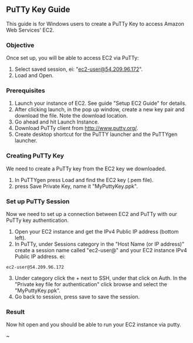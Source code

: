 ## PuTTy Key Guide

This guide is for Windows users to create a PuTTy Key to access Amazon Web Services' EC2.

### Objective
Once set up, you will be able to access EC2 via PuTTy:
1. Select saved session, ei: "ec2-user@54.209.96.172".
2. Load and Open.

### Prerequisites
1. Launch your instance of EC2. See guide "Setup EC2 Guide" for details.
2. After clicking launch, in the pop up window, create a new key pair and download the file. Note the download location.
3. Go ahead and hit Launch Instance.
4. Download PuTTy client from http://www.putty.org/.
5. Create desktop shortcut for the PuTTY launcher and the PuTTYgen launcher.

### Creating PuTTy Key
We need to create a PuTTy key from the EC2 key we downloaded.

1. In PuTTYgen press Load and find the EC2 key (.pem file).
2. press Save Private Key, name it "MyPuttyKey.ppk".

### Set up PuTTy Session
Now we need to set up a connection between EC2 and PuTTy with our PuTTy key authentication.

1. Open your EC2 instance and get the IPv4 Public IP address (bottom left).
2. In PuTTy, under Sessions category in the "Host Name (or IP address)" create a session name called "ec2-user@" and your EC2 instance IPv4 Public IP address. ei:
```
ec2-user@54.209.96.172
```

3. Under category click the + next to SSH, under that click on Auth. In the "Private key file for authentication" click browse and select the "MyPuttyKey.ppk".
4. Go back to session, press save to save the session.


### Result
Now hit open and you should be able to run your EC2 instance via putty.

~